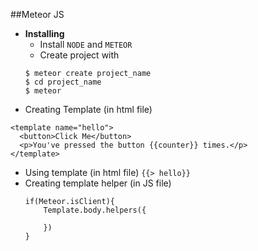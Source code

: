 ##Meteor JS
* **Installing**
    * Install `NODE` and `METEOR`
    * Create project with 
    ```
    $ meteor create project_name
    $ cd project_name
    $ meteor
    ```
* Creating Template (in html file)
```
<template name="hello">
  <button>Click Me</button>
  <p>You've pressed the button {{counter}} times.</p>
</template>
```
* Using template (in html file) `{{> hello}}`
* Creating template helper (in JS file) 
    ```
    if(Meteor.isClient){
        Template.body.helpers({
          
        })
    }
    ```
